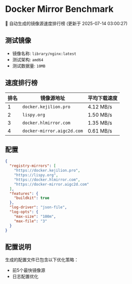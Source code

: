 # Docker Mirror Benchmark

🚀 自动生成的镜像源速度排行榜 (更新于 2025-07-14 03:00:27)

## 测试镜像
- 镜像名称: `library/nginx:latest`
- 测试架构: `amd64`
- 测试数据量: `10MB`

## 速度排行榜
| 排名 | 镜像源地址 | 平均下载速度 |
|------|------------|--------------|
| 1 | `docker.kejilion.pro` | 4.12 MB/s |
| 2 | `lispy.org` | 1.50 MB/s |
| 3 | `docker.hlmirror.com` | 1.35 MB/s |
| 4 | `docker-mirror.aigc2d.com` | 0.61 MB/s |

## 配置

```json
{
  "registry-mirrors": [
    "https://docker.kejilion.pro",
    "https://lispy.org",
    "https://docker.hlmirror.com",
    "https://docker-mirror.aigc2d.com"
  ],
  "features": {
    "buildkit": true
  },
  "log-driver": "json-file",
  "log-opts": {
    "max-size": "100m",
    "max-file": "3"
  }
}
```

## 配置说明
生成的配置文件已包含以下优化策略：
- 前5个最快镜像源
- 日志配置优化

